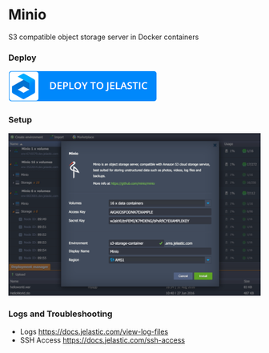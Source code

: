 # Minio

S3 compatible object storage server in Docker containers

### Deploy 

[![Deploy](https://github.com/jelastic-jps/git-push-deploy/raw/master/images/deploy-to-jelastic.png)](https://jelastic.com/install-application/?manifest=https://raw.githubusercontent.com/jelastic-jps/minio/master/manifest.jps) 


### Setup 

![Minio Logo](images/jelastic-minio-s3-storage-container.png)

### Logs and Troubleshooting
- Logs https://docs.jelastic.com/view-log-files
- SSH Access https://docs.jelastic.com/ssh-access
